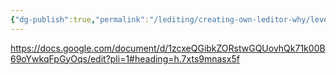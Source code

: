 ```yaml
---
{"dg-publish":true,"permalink":"/lediting/creating-own-leditor-why/level-text-file-structure/"}
---
```


https://docs.google.com/document/d/1zcxeQGibkZORstwGQUovhQk71k00B69oYwkqFpGyOqs/edit?pli=1#heading=h.7xts9mnasx5f